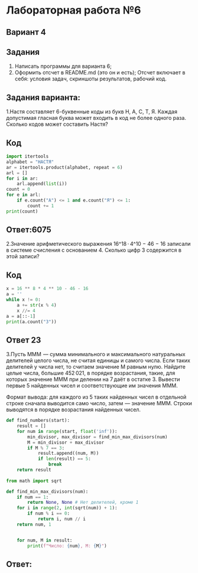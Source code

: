 # Лабораторная работа №6
## Вариант 4
## Задания
1. Написать программы для варианта 6;
2. Оформить отсчет в README.md (это он и есть);
Отсчет включает в себя: условия задач, скриншоты результатов, рабочий код.

## Задания варианта:
1.Настя составляет 6-буквенные коды из букв Н, А, С, Т, Я. Каждая допустимая гласная буква может входить в код не более одного раза. Сколько кодов может составить Настя?
## Код
``` py
import itertools
alphabet = "НАСТЯ"
ar = itertools.product(alphabet, repeat = 6)
arl = []
for i in ar:
    arl.append(list(i))
count = 0
for e in arl:
    if e.count("A") <= 1 and e.count("Я") <= 1:
        count += 1
print(count)
```
## Ответ:6075

2.Значение арифметического выражения 16^18 ⋅ 4^10 − 46 − 16 записали в системе счисления с основанием 4. Сколько цифр 3 содержится в этой записи?
## Код 
```py
x = 16 ** 8 * 4 ** 10 - 46 - 16
a = ''
while x != 0:
    a += str(x % 4)
    x //= 4
a = a[::-1]
print(a.count("3"))
```
## Ответ 23

3.Пусть MMM  — сумма минимального и максимального натуральных делителей целого числа, не считая единицы и самого числа. Если таких делителей у числа нет, то считаем значение M равным нулю. Найдите целые числа, большие 452 021, в порядке возрастания, такие, для которых значение MMM при делении на 7 даёт в остатке 3. Вывести первые 5 найденных чисел и соответствующие им значения MMM.

Формат вывода: для каждого из 5 таких найденных чисел в отдельной строке сначала выводится само число, затем  — значение MMM. Строки выводятся в порядке возрастания найденных чисел.
``` py
def find_numbers(start):
    result = []
    for num in range(start, float('inf')):
        min_divisor, max_divisor = find_min_max_divisors(num)
        M = min_divisor + max_divisor
        if M % 7 == 3:
            result.append((num, M))
            if len(result) == 5:
                break
    return result
    
from math import sqrt

def find_min_max_divisors(num):
    if num == 1:
        return None, None # Нет делителей, кроме 1
    for i in range(2, int(sqrt(num)) + 1):
        if num % i == 0:
            return i, num // i
    return num, 1


    for num, M in result:
        print(f"Число: {num}, M: {M}")
```
## Ответ:

